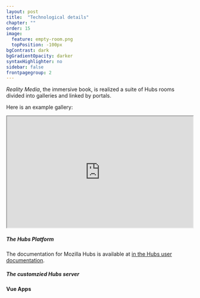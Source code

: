 ```yaml
---
layout: post
title:  "Technological details"
chapter: ""
order: 15
image:
  feature: empty-room.png
  topPosition: -100px
bgContrast: dark
bgGradientOpacity: darker
syntaxHighlighter: no
sidebar: false
frontpagegroup: 2
---
```


*Reality Media*, the immersive book, is realized a suite of Hubs rooms divided into galleries and linked by portals.

Here is an example gallery:
<div> 
<iframe src="https://artnotart.org/jdbolter/pano/" height="300" width="500" title="Genres Gallery"></iframe>
</div>


##### The Hubs Platform


The documentation for Mozilla Hubs is available at <a href="https://hubs.mozilla.com/docs" target="blank">in the Hubs user documentation</a>.  

##### The customzied Hubs server


#### Vue Apps



